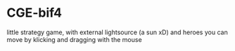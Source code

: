 CGE-bif4
========

little strategy game, with external lightsource (a sun xD) and heroes you can move by klicking and dragging with
the mouse